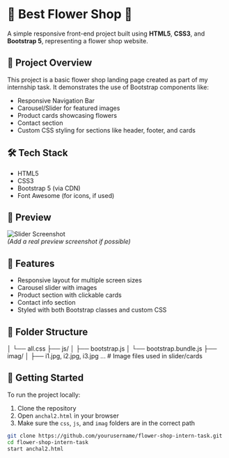 # 🌸 Best Flower Shop 🌸

A simple responsive front-end project built using **HTML5**, **CSS3**, and **Bootstrap 5**, representing a flower shop website.

## 🌼 Project Overview

This project is a basic flower shop landing page created as part of my internship task. It demonstrates the use of Bootstrap components like:

- Responsive Navigation Bar
- Carousel/Slider for featured images
- Product cards showcasing flowers
- Contact section
- Custom CSS styling for sections like header, footer, and cards

## 🛠️ Tech Stack

- HTML5
- CSS3
- Bootstrap 5 (via CDN)
- Font Awesome (for icons, if used)

## 📸 Preview

![Slider Screenshot](imag/i2.jpg)  
_(Add a real preview screenshot if possible)_

## 🧩 Features

- Responsive layout for multiple screen sizes
- Carousel slider with images
- Product section with clickable cards
- Contact info section
- Styled with both Bootstrap classes and custom CSS

## 📁 Folder Structure


│ └── all.css
├── js/
│ ├── bootstrap.js
│ └── bootstrap.bundle.js
├── imag/
│ ├── i1.jpg, i2.jpg, i3.jpg ... # Image files used in slider/cards


## 🚀 Getting Started

To run the project locally:

1. Clone the repository
2. Open `anchal2.html` in your browser
3. Make sure the `css`, `js`, and `imag` folders are in the correct path

```bash
git clone https://github.com/yourusername/flower-shop-intern-task.git
cd flower-shop-intern-task
start anchal2.html
